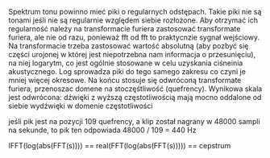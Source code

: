 Spektrum tonu powinno mieć piki o regularnych odstępach. Takie piki nie są tonami jeśli nie są regularnie względem siebie rozłożone. Aby otrzymać ich regularność należy na transformacie furiera zastosować transformate furiera, ale nie od razu, ponieważ fft od fft to praktycnzie sygnał wejściowy. Na transformacie trzeba zastosować wartość absolutną (aby pozbyć się części urojonej w której jest niepotrzebna nam informacja o przesunięciu), na niej logarytm, co jest ogólnie stosowane w celu uzyskania ciśneinia akustycznego. Log sprowadza piki do tego samego zakresu co czyni je mniej więcej okresowe. Na końcu stosuje się odwróconą transformate furiera, przenoszac domene na stoczęśtliwość (quefrency). Wynikowa skala jest odwrócona: dźwięki z wyższą częstotliwością mają mocno oddalone od siebie wydźwięki w domenie częstotliwości

jeśli pik jest na pozycji 109 quefrency, a klip został nagrany w 48000 sampli na sekunde, to pik ten odpowiada 48000 / 109 = 440 Hz

IFFT(log(abs(FFT(s)))) == real(FFT(log(abs(FFT(s))))) == cepstrum